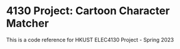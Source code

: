 # 4130 Project: Cartoon Character Matcher
This is a code reference for HKUST ELEC4130 Project - Spring 2023

